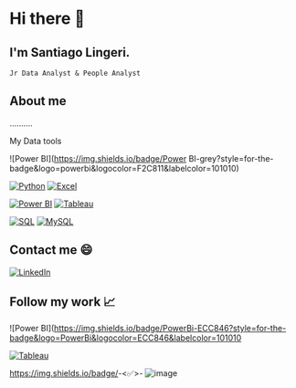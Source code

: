 # Hi there 👋

## I'm Santiago Lingeri.
    Jr Data Analyst & People Analyst

## About me

..........

My Data tools

![Power BI](https://img.shields.io/badge/Power BI-grey?style=for-the-badge&logo=powerbi&logocolor=F2C811&labelcolor=101010)</br>



[![Python](https://img.shields.io/badge/Python-3.x-blue?logo=python)](https://www.python.org/)
    [![Excel](https://img.shields.io/badge/Excel-2016-green?logo=microsoft-excel)](https://www.microsoft.com/en-us/microsoft-365/excel)

[![Power BI](https://img.shields.io/badge/Power%20BI-Desktop-yellow?logo=power-bi)](https://powerbi.microsoft.com/)
[![Tableau](https://img.shields.io/badge/Tableau-Data%20Visualization-blueviolet?logo=tableau)](https://www.tableau.com/)

[![SQL](https://img.shields.io/badge/SQL-Database-red?logo=sql)](https://en.wikipedia.org/wiki/SQL)
    [![MySQL](https://img.shields.io/badge/MySQL-Database-orange?logo=mysql)](https://www.mysql.com/)

## Contact me :smile:

[![LinkedIn](https://img.shields.io/badge/LinkedIn-Profile-blue?logo=linkedin)](https://www.linkedin.com/in/SantiagoLingeri)

## Follow my work 📈

![Power BI](https://img.shields.io/badge/PowerBi-ECC846?style=for-the-badge&logo=PowerBi&logocolor=ECC846&labelcolor=101010</br>

[![Tableau](https://img.shields.io/badge/Tableau-Public%20Profile-blueviolet?logo=tableau)](https://public.tableau.com/profile/your-tableau-username)


https://img.shields.io/badge/<Data Analytics>-<✅>-<inactive>
![image](https://github.com/SantiagoLingeri/SantiagoLingeri/assets/85772100/778feb73-baea-4883-bc9b-d0163f9953c9)
